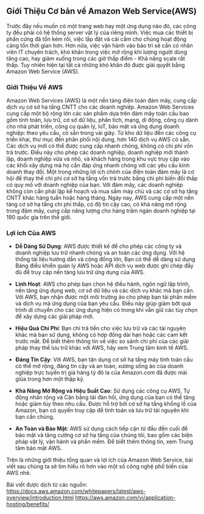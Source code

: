 ## Giới Thiệu Cơ bản về Amazon Web Service(AWS)

Trước đây nếu muốn có một trang web hay một ứng dụng nào đó, các công ty đều phải có hệ thống server vật lý của riêng mình. Việc mua các thiết bị phần cứng đã tốn kém rồi, việc lắp đặt và cài cắm cho chúng hoạt động càng tốn thời gian hơn. Hơn nữa, việc vận hành vào bảo trì sẽ cần có nhân viên IT chuyên trách, khó khăn trong việc mở rộng khi lượng người dùng tăng cao, hay giảm xuống trong các giờ thấp điểm - Khả năng scale rất thấp. Tuy nhiên hiện tại tất cả những khó khăn đó được giải quyết bằng Amazon Web Service (AWS).

### Giới Thiệu Về AWS
Amazon Web Services (AWS) là một nền tảng điện toán đám mây, cung cấp dịch vụ cơ sở hạ tầng CNTT cho các doanh nghiệp. Amazon Web Services cung cấp một bộ rộng lớn các sản phẩm dựa trên đám mây toàn cầu bao gồm tính toán, lưu trữ, cơ sở dữ liệu, phân tích, mạng, di động, công cụ dành cho nhà phát triển, công cụ quản lý, IoT, bảo mật và ứng dụng doanh nghiệp: theo yêu cầu, có sẵn trong vài giây. Từ kho dữ liệu đến các công cụ triển khai, thư mục đến phân phối nội dung, hơn 140 dịch vụ AWS có sẵn. Các dịch vụ mới có thể được cung cấp nhanh chóng, không có chi phí vốn trả trước. Điều này cho phép các doanh nghiệp, doanh nghiệp mới thành lập, doanh nghiệp vừa và nhỏ, và khách hàng trong khu vực  truy cập vào các khối xây dựng mà họ cần đáp ứng nhanh chóng với các yêu cầu kinh doanh thay đổi. 
Một trong những lợi ích chính của điện toán đám mây là cơ hội để thay thế chi phí cơ sở hạ tầng vốn trả trước bằng chi phí biến đổi thấp có quy mô với doanh nghiệp của bạn. Với đám mây, các doanh nghiệp không còn cần phải lập kế hoạch và mua sắm máy chủ và các cơ sở hạ tầng CNTT khác hàng tuần hoặc hàng tháng. 
Ngày nay, AWS cung cấp một nền tảng cơ sở hạ tầng chi phí thấp, có độ tin cậy cao, có khả năng mở rộng trong đám mây, cung cấp năng lượng cho hàng trăm ngàn doanh nghiệp tại 190 quốc gia trên thế giới.

### Lợi ích Của AWS
- **Dễ Dàng Sử Dụng**:  AWS được thiết kế để cho phép các công ty và doanh nghiệp lưu trữ nhanh chóng và an toàn các ứng dụng. Với hệ thống tài liệu hướng dẫn và cộng đồng lớn, Bạn có thể dễ dàng sử dụng Bảng điều khiển quản lý AWS hoặc API dịch vụ web được ghi chép đầy đủ để truy cập nền tảng lưu trữ ứng dụng của AWS.

- **Linh Hoạt**: AWS cho phép bạn chọn hệ điều hành, ngôn ngữ lập trình, nền tảng ứng dụng web, cơ sở dữ liệu và các dịch vụ khác mà bạn cần. Với AWS, bạn nhận được một môi trường ảo cho phép bạn tải phần mềm và dịch vụ mà ứng dụng của bạn yêu cầu. Điều này giúp giảm bớt quá trình di chuyển cho các ứng dụng hiện có trong khi vẫn giữ các tùy chọn để xây dựng các giải pháp mới.

- **Hiệu Quả Chi Phí**: Bạn chỉ trả tiền cho việc lưu trữ và các tài nguyên khác mà bạn sử dụng, không có hợp đồng dài hạn hoặc các cam kết trước mắt. Để biết thêm thông tin về việc so sánh chi phí của các giải pháp thay thế lưu trữ khác với AWS, hãy xem Trung tâm kinh tế AWS.

- **Đáng Tin Cậy**: Với AWS, bạn tận dụng cơ sở hạ tầng máy tính toàn cầu có thể mở rộng, đáng tin cậy và an toàn, xương sống ảo của doanh nghiệp trực tuyến trị giá hàng tỷ đô la của Amazon.com đã được mài giũa trong hơn một thập kỷ.

- **Khả Năng Mở Rộng và Hiệu Suất Cao**: Sử dụng các công cụ AWS, Tự động nhân rộng và Cân bằng tải đàn hồi, ứng dụng của bạn có thể tăng hoặc giảm tùy theo nhu cầu. Được hỗ trợ bởi cơ sở hạ tầng khổng lồ của Amazon, bạn có quyền truy cập để tính toán và lưu trữ tài nguyên khi bạn cần chúng.

- **An Toàn và Bảo Mật**: AWS sử dụng cách tiếp cận từ đầu đến cuối để bảo mật và tăng cường cơ sở hạ tầng của chúng tôi, bao gồm các biện pháp vật lý, vận hành và phần mềm. Để biết thêm thông tin, xem Trung tâm bảo mật AWS.

Trên là những giới thiệu tổng quan và lợi ích của Amazon Web Service, bài viết sau chúng ta sẽ tìm hiểu rõ hơn vào một số công nghệ phổ biến của AWS nhé.

Bài viết được dịch từ các nguồn:
https://docs.aws.amazon.com/whitepapers/latest/aws-overview/introduction.html
https://aws.amazon.com/vi/application-hosting/benefits/